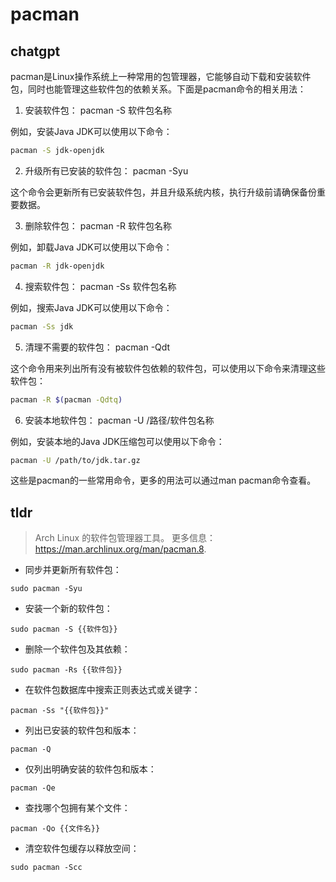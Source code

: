 # pacman 
## chatgpt 
pacman是Linux操作系统上一种常用的包管理器，它能够自动下载和安装软件包，同时也能管理这些软件包的依赖关系。下面是pacman命令的相关用法：

1. 安装软件包： pacman -S 软件包名称

例如，安装Java JDK可以使用以下命令：

```bash
pacman -S jdk-openjdk
```

2. 升级所有已安装的软件包： pacman -Syu

这个命令会更新所有已安装软件包，并且升级系统内核，执行升级前请确保备份重要数据。

3. 删除软件包： pacman -R 软件包名称

例如，卸载Java JDK可以使用以下命令：

```bash
pacman -R jdk-openjdk
```

4. 搜索软件包： pacman -Ss 软件包名称

例如，搜索Java JDK可以使用以下命令：

```bash
pacman -Ss jdk
```

5. 清理不需要的软件包： pacman -Qdt

这个命令用来列出所有没有被软件包依赖的软件包，可以使用以下命令来清理这些软件包：

```bash
pacman -R $(pacman -Qdtq)
```

6. 安装本地软件包： pacman -U /路径/软件包名称

例如，安装本地的Java JDK压缩包可以使用以下命令：

```bash
pacman -U /path/to/jdk.tar.gz
```

这些是pacman的一些常用命令，更多的用法可以通过man pacman命令查看。 

## tldr 
 
> Arch Linux 的软件包管理器工具。
> 更多信息：<https://man.archlinux.org/man/pacman.8>.

- 同步并更新所有软件包：

`sudo pacman -Syu`

- 安装一个新的软件包：

`sudo pacman -S {{软件包}}`

- 删除一个软件包及其依赖：

`sudo pacman -Rs {{软件包}}`

- 在软件包数据库中搜索正则表达式或关键字：

`pacman -Ss "{{软件包}}"`

- 列出已安装的软件包和版本：

`pacman -Q`

- 仅列出明确安装的软件包和版本：

`pacman -Qe`

- 查找哪个包拥有某个文件：

`pacman -Qo {{文件名}}`

- 清空软件包缓存以释放空间：

`sudo pacman -Scc`
